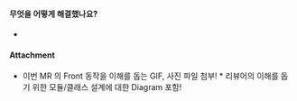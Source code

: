 #### 무엇을 어떻게 해결했나요?  

* 

#### Attachment  

* 이번 MR 의 Front 동작을 이해를 돕는 GIF, 사진 파일 첨부! * 리뷰어의 이해를 돕기 위한 모듈/클래스 설계에 대한 Diagram 포함!

